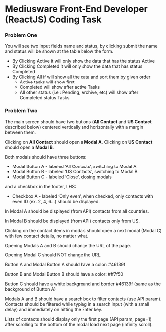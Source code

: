 # Mediusware Front-End Developer (ReactJS) Coding Task

### Problem One



You will see two input fields name and status, by clicking submit the name and status will be shown at the table below the form.

- By Clicking Active it will only show the data that has the status Active
- By Clicking Completed it will only show the data that has status Completed
- By Clicking All if will show all the data and sort them by given order
	-  Active tasks will show first
	- Completed will show after active Tasks
	-  All other status (i.e : Pending, Archive, etc) will show after Completed status Tasks


### Problem Two



The main screen should have two buttons (**All Contact** and  **US Contact**  described below) centered vertically and horizontally with a margin between them.

Clicking on  **All Contact**  should open a  **Modal A**. Clicking on  **US Contact**  should open a  **Modal B**.

Both modals should have three buttons:

-   Modal Button A - labeled ‘All Contacts’, switching to Modal A
-   Modal Button B - labeled ‘US Contacts’, switching to Modal B
-   Modal Button C - labeled ‘Close’, closing modals

and a checkbox in the footer, LHS:

-   Checkbox A - labeled ‘Only even’, when checked, only contacts with even ID (ex. 2, 4, 6...) should be displayed.

In Modal A should be displayed (from API) contacts from all countries.

In Modal B should be displayed (from API) contacts only from US.

Clicking on the contact items in modals should open a next modal (Modal C) with few contact details, no matter what.

Opening Modals A and B should change the URL of the page.

Opening Modal C should NOT change the URL.

Button A and Modal Button A should have a color: #46139f

Button B and Modal Button B should have a color: #ff7f50

Button C should have a white background and border #46139f (same as the background of Button A)

Modals A and B should have a search box to filter contacts (use API param). Contacts should be filtered while typing in a search input (with a small delay) and immediately on hitting the Enter key.

Lists of contacts should display only the first page (API param, page=1) after scrolling to the bottom of the modal load next page (infinity scroll).
